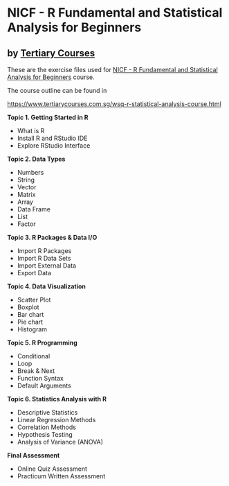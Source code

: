 # NICF - R Fundamental and Statistical Analysis for Beginners
## by [Tertiary Courses](https://www.tertiarycourses.com.sg/)

These are the exercise files used for [NICF - R Fundamental and Statistical Analysis for Beginners](https://www.tertiarycourses.com.sg/wsq-r-statistical-analysis-course.html) course. 

The course outline can be found in 

https://www.tertiarycourses.com.sg/wsq-r-statistical-analysis-course.html

<p><strong>Topic 1. Getting Started in R</strong> </p>
<ul>
<li>What is R</li>
<li>Install R and RStudio IDE</li>
<li>Explore RStudio Interface</li>
</ul>
<p><strong>Topic 2. Data Types </strong></p>
<ul>
<li>Numbers</li>
<li>String</li>
<li>Vector</li>
<li>Matrix</li>
<li>Array</li>
<li>Data Frame</li>
<li>List</li>
<li>Factor</li>
</ul>
<p><strong>Topic 3. R Packages &amp; Data I/O</strong> </p>
<ul>
<li>Import R Packages</li>
<li>Import R Data Sets</li>
<li>Import External Data</li>
<li>Export Data</li>
</ul>
<p><strong>Topic 4. Data Visualization</strong></p>
<ul>
<li>Scatter Plot</li>
<li>Boxplot</li>
<li>Bar chart</li>
<li>Pie chart</li>
<li>Histogram</li>
</ul>
<p><strong>Topic 5. R Programming</strong></p>
<ul>
<li>Conditional</li>
<li>Loop</li>
<li>Break &amp; Next</li>
<li>Function Syntax</li>
<li>Default Arguments</li>
</ul>
<p><strong>Topic 6. Statistics Analysis with R</strong></p>
<ul>
<li>Descriptive Statistics</li>
<li>Linear Regression Methods</li>
<li>Correlation Methods</li>
<li>Hypothesis Testing</li>
<li>Analysis of Variance (ANOVA)</li>
</ul>
<p><strong>Final Assessment</strong> </p>
<ul>
<li>Online Quiz Assessment</li>
<li>Practicum Written Assessment</li>
</ul>


